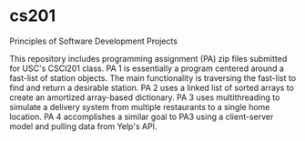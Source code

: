 # cs201
Principles of Software Development Projects

This repository includes programming assignment (PA) zip files submitted for USC's CSCI201 class.
PA 1 is essentially a program centered around a fast-list of station objects. The main functionality is traversing the fast-list to find and return a desirable station.
PA 2 uses a linked list of sorted arrays to create an amortized array-based dictionary.
PA 3 uses multithreading to simulate a delivery system from multiple restaurants to a single home location.
PA 4 accomplishes a similar goal to PA3 using a client-server model and pulling data from Yelp's API.
